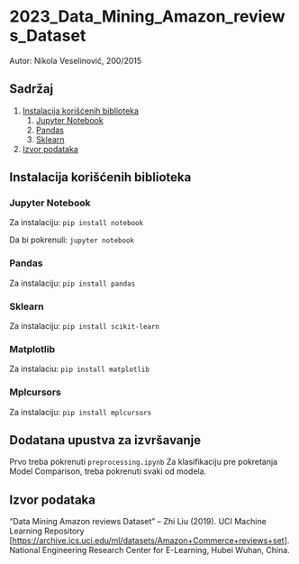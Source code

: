 # 2023_Data_Mining_Amazon_reviews_Dataset

Autor: Nikola Veselinović, 200/2015

## Sadržaj


1. [Instalacija korišćenih biblioteka](#instalacija-korišćenih-biblioteka)  
    1. [Jupyter Notebook](#jupyter-notebook)
    2. [Pandas](#pandas)
    3. [Sklearn](#sklearn)
2. [Izvor podataka](#izvor-podataka)  

## Instalacija korišćenih biblioteka

### Jupyter Notebook

Za instalaciju: `pip install notebook`

Da bi pokrenuli: `jupyter notebook`

### Pandas

Za instalaciju: `pip install pandas`

### Sklearn

Za instalaciju: `pip install scikit-learn`

### Matplotlib

Za instalaciu: `pip install matplotlib`

### Mplcursors

Za instalaciju: `pip install mplcursors`

## Dodatana upustva za izvršavanje
Prvo treba pokrenuti `preprocessing.ipynb`
Za klasifikaciju pre pokretanja Model Comparison, treba pokrenuti svaki od modela.

## Izvor podataka

“Data Mining Amazon reviews Dataset” – Zhi Liu (2019). UCI Machine Learning Repository [https://archive.ics.uci.edu/ml/datasets/Amazon+Commerce+reviews+set]. National Engineering Research Center for E-Learning, Hubei Wuhan, China.
